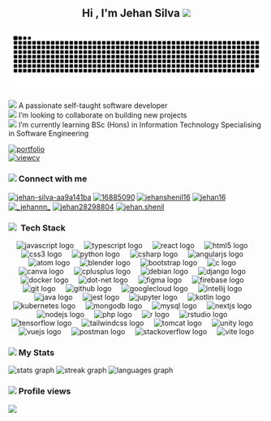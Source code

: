 <h2 align="center">Hi , I'm Jehan Silva <img src="https://media.giphy.com/media/hvRJCLFzcasrR4ia7z/giphy.gif" width="35"></h2>

###

<img src="https://raw.githubusercontent.com/IT21804342/IT21804342/output/snake.svg" alt="Snake animation" />

###

<p align="left">
<img src="https://media.giphy.com/media/v1.Y2lkPTc5MGI3NjExOGlub3k2N3c3NXM1cnV6NGhydHo4aWRubHlrdXR1anFtejZhcmhyeSZlcD12MV9zdGlja2Vyc19zZWFyY2gmY3Q9cw/XHAv3GveJMXMXSumkO/giphy.gif" width="20"> A passionate self-taught software developer<br>
<img src="https://media.giphy.com/media/v1.Y2lkPTc5MGI3NjExYmswb3F0NGZlNWlsa2hheG91d3ZueWRua3FzeXp3c2tpdWY1aWMwaiZlcD12MV9zdGlja2Vyc19zZWFyY2gmY3Q9cw/23D8NR89IoZUC9jgsO/giphy.gif" width="20"> I’m looking to collaborate on building new projects<br>
<img src="https://media.giphy.com/media/v1.Y2lkPTc5MGI3NjExZGl2ZnJvazNlanRzemlxeTZwNTZxa2JjanVtNDJ2OXdhdnpvNWJjNCZlcD12MV9zdGlja2Vyc19zZWFyY2gmY3Q9cw/1etn2BmiW0nOgoZHTL/giphy.gif" width="20"> I’m currently learning BSc (Hons) in Information Technology Specialising in Software Engineering<br>
</p>

[![portfolio](https://img.shields.io/badge/my_portfolio-000?style=for-the-badge&logo=ko-fi&logoColor=white)](https://jehan-silva-portfolio.vercel.app/)  
[![viewcv](https://img.shields.io/badge/view_my_cv-000?style=for-the-badge&logo=Trello&logoColor=white)](https://www.canva.com/design/DAEecAsU64I/JOpXxNLyGsdzMH2F4tryrA/view?utm_content=DAEecAsU64I&utm_campaign=designshare&utm_medium=link&utm_source=editor)

### <img src="https://media.giphy.com/media/v1.Y2lkPTc5MGI3NjExZTB3NzRhOGp3MHY3bDY4em1naG1paGozMzI3MGNqbHp1d3pwd2RsZSZlcD12MV9zdGlja2Vyc19zZWFyY2gmY3Q9cw/yN4psF1lMgoaePuOyF/giphy.gif" width="35"> Connect with me

<p align="left">
<a href="https://linkedin.com/in/jehan-silva-aa9a141ba" target="blank"><img align="center" src="https://raw.githubusercontent.com/rahuldkjain/github-profile-readme-generator/master/src/images/icons/Social/linked-in-alt.svg" alt="jehan-silva-aa9a141ba" height="30" width="40" /></a>
<a href="https://stackoverflow.com/users/16885090" target="blank"><img align="center" src="https://raw.githubusercontent.com/rahuldkjain/github-profile-readme-generator/master/src/images/icons/Social/stack-overflow.svg" alt="16885090" height="30" width="40" /></a>
<a href="https://www.hackerrank.com/jehanshenil16" target="blank"><img align="center" src="https://raw.githubusercontent.com/rahuldkjain/github-profile-readme-generator/master/src/images/icons/Social/hackerrank.svg" alt="jehanshenil16" height="30" width="40" /></a>
<a href="https://codepen.io/jehan16" target="blank"><img align="center" src="https://raw.githubusercontent.com/rahuldkjain/github-profile-readme-generator/master/src/images/icons/Social/codepen.svg" alt="jehan16" height="30" width="40" /></a>
<a href="https://instagram.com/_jehannn_" target="blank"><img align="center" src="https://raw.githubusercontent.com/rahuldkjain/github-profile-readme-generator/master/src/images/icons/Social/instagram.svg" alt="_jehannn_" height="30" width="40" /></a>
<a href="https://twitter.com/jehan28298804" target="blank"><img align="center" src="https://raw.githubusercontent.com/rahuldkjain/github-profile-readme-generator/master/src/images/icons/Social/twitter.svg" alt="jehan28298804" height="30" width="40" /></a>
<a href="https://fb.com/jehan.shenil" target="blank"><img align="center" src="https://raw.githubusercontent.com/rahuldkjain/github-profile-readme-generator/master/src/images/icons/Social/facebook.svg" alt="jehan.shenil" height="30" width="40" /></a>
</p>

### <img src="https://media2.giphy.com/media/QssGEmpkyEOhBCb7e1/giphy.gif?cid=ecf05e47a0n3gi1bfqntqmob8g9aid1oyj2wr3ds3mg700bl&rid=giphy.gif" width ="25"> &nbsp;Tech Stack

<div align="center">
  <img src="https://cdn.jsdelivr.net/gh/devicons/devicon/icons/javascript/javascript-original.svg" height="30" alt="javascript logo"  />
  <img width="12" />
  <img src="https://cdn.jsdelivr.net/gh/devicons/devicon/icons/typescript/typescript-original.svg" height="30" alt="typescript logo"  />
  <img width="12" />
  <img src="https://cdn.jsdelivr.net/gh/devicons/devicon/icons/react/react-original.svg" height="30" alt="react logo"  />
  <img width="12" />
  <img src="https://cdn.jsdelivr.net/gh/devicons/devicon/icons/html5/html5-original.svg" height="30" alt="html5 logo"  />
  <img width="12" />
  <img src="https://cdn.jsdelivr.net/gh/devicons/devicon/icons/css3/css3-original.svg" height="30" alt="css3 logo"  />
  <img width="12" />
  <img src="https://cdn.jsdelivr.net/gh/devicons/devicon/icons/python/python-original.svg" height="30" alt="python logo"  />
  <img width="12" />
  <img src="https://cdn.jsdelivr.net/gh/devicons/devicon/icons/csharp/csharp-original.svg" height="30" alt="csharp logo"  />
  <img width="12" />
  <img src="https://cdn.jsdelivr.net/gh/devicons/devicon/icons/angularjs/angularjs-original.svg" height="30" alt="angularjs logo"  />
  <img width="12" />
  <img src="https://skillicons.dev/icons?i=atom" height="30" alt="atom logo"  />
  <img width="12" />
  <img src="https://cdn.jsdelivr.net/gh/devicons/devicon/icons/blender/blender-original.svg" height="30" alt="blender logo"  />
  <img width="12" />
  <img src="https://cdn.jsdelivr.net/gh/devicons/devicon/icons/bootstrap/bootstrap-original.svg" height="30" alt="bootstrap logo"  />
  <img width="12" />
  <img src="https://cdn.jsdelivr.net/gh/devicons/devicon/icons/c/c-original.svg" height="30" alt="c logo"  />
  <img width="12" />
  <img src="https://cdn.jsdelivr.net/gh/devicons/devicon/icons/canva/canva-original.svg" height="30" alt="canva logo"  />
  <img width="12" />
  <img src="https://cdn.jsdelivr.net/gh/devicons/devicon/icons/cplusplus/cplusplus-original.svg" height="30" alt="cplusplus logo"  />
  <img width="12" />
  <img src="https://cdn.jsdelivr.net/gh/devicons/devicon/icons/debian/debian-original.svg" height="30" alt="debian logo"  />
  <img width="12" />
  <img src="https://cdn.jsdelivr.net/gh/devicons/devicon/icons/django/django-plain.svg" height="30" alt="django logo"  />
  <img width="12" />
  <img src="https://cdn.simpleicons.org/docker/2496ED" height="30" alt="docker logo"  />
  <img width="12" />
  <img src="https://cdn.jsdelivr.net/gh/devicons/devicon/icons/dot-net/dot-net-original.svg" height="30" alt="dot-net logo"  />
  <img width="12" />
  <img src="https://cdn.jsdelivr.net/gh/devicons/devicon/icons/figma/figma-original.svg" height="30" alt="figma logo"  />
  <img width="12" />
  <img src="https://cdn.jsdelivr.net/gh/devicons/devicon/icons/firebase/firebase-plain.svg" height="30" alt="firebase logo"  />
  <img width="12" />
  <img src="https://cdn.jsdelivr.net/gh/devicons/devicon/icons/git/git-original.svg" height="30" alt="git logo"  />
  <img width="12" />
  <img src="https://cdn.jsdelivr.net/gh/devicons/devicon/icons/github/github-original.svg" height="30" alt="github logo"  />
  <img width="12" />
  <img src="https://cdn.jsdelivr.net/gh/devicons/devicon/icons/googlecloud/googlecloud-original.svg" height="30" alt="googlecloud logo"  />
  <img width="12" />
  <img src="https://cdn.jsdelivr.net/gh/devicons/devicon/icons/intellij/intellij-original.svg" height="30" alt="intellij logo"  />
  <img width="12" />
  <img src="https://cdn.jsdelivr.net/gh/devicons/devicon/icons/java/java-original.svg" height="30" alt="java logo"  />
  <img width="12" />
  <img src="https://cdn.jsdelivr.net/gh/devicons/devicon/icons/jest/jest-plain.svg" height="30" alt="jest logo"  />
  <img width="12" />
  <img src="https://cdn.jsdelivr.net/gh/devicons/devicon/icons/jupyter/jupyter-original.svg" height="30" alt="jupyter logo"  />
  <img width="12" />
  <img src="https://cdn.jsdelivr.net/gh/devicons/devicon/icons/kotlin/kotlin-original.svg" height="30" alt="kotlin logo"  />
  <img width="12" />
  <img src="https://cdn.jsdelivr.net/gh/devicons/devicon/icons/kubernetes/kubernetes-plain.svg" height="30" alt="kubernetes logo"  />
  <img width="12" />
  <img src="https://cdn.jsdelivr.net/gh/devicons/devicon/icons/mongodb/mongodb-original.svg" height="30" alt="mongodb logo"  />
  <img width="12" />
  <img src="https://cdn.jsdelivr.net/gh/devicons/devicon/icons/mysql/mysql-original.svg" height="30" alt="mysql logo"  />
  <img width="12" />
  <img src="https://cdn.jsdelivr.net/gh/devicons/devicon/icons/nextjs/nextjs-original.svg" height="30" alt="nextjs logo"  />
  <img width="12" />
  <img src="https://cdn.jsdelivr.net/gh/devicons/devicon/icons/nodejs/nodejs-original.svg" height="30" alt="nodejs logo"  />
  <img width="12" />
  <img src="https://cdn.jsdelivr.net/gh/devicons/devicon/icons/php/php-original.svg" height="30" alt="php logo"  />
  <img width="12" />
  <img src="https://cdn.jsdelivr.net/gh/devicons/devicon/icons/r/r-original.svg" height="30" alt="r logo"  />
  <img width="12" />
  <img src="https://cdn.jsdelivr.net/gh/devicons/devicon/icons/rstudio/rstudio-original.svg" height="30" alt="rstudio logo"  />
  <img width="12" />
  <img src="https://cdn.jsdelivr.net/gh/devicons/devicon/icons/tensorflow/tensorflow-original.svg" height="30" alt="tensorflow logo"  />
  <img width="12" />
  <img src="https://cdn.simpleicons.org/tailwindcss/06B6D4" height="30" alt="tailwindcss logo"  />
  <img width="12" />
  <img src="https://cdn.jsdelivr.net/gh/devicons/devicon/icons/tomcat/tomcat-original.svg" height="30" alt="tomcat logo"  />
  <img width="12" />
  <img src="https://cdn.jsdelivr.net/gh/devicons/devicon/icons/unity/unity-original.svg" height="30" alt="unity logo"  />
  <img width="12" />
  <img src="https://cdn.simpleicons.org/vuedotjs/4FC08D" height="30" alt="vuejs logo"  />
  <img width="12" />
  <img src="https://skillicons.dev/icons?i=postman" height="30" alt="postman logo"  />
  <img width="12" />
  <img src="https://cdn.simpleicons.org/stackoverflow/F58025" height="30" alt="stackoverflow logo"  />
  <img width="12" />
  <img src="https://skillicons.dev/icons?i=vite" height="30" alt="vite logo"  />
</div>

### <img src="https://media.giphy.com/media/v1.Y2lkPTc5MGI3NjExaXM0NXBuejRsZmxjN2gydzUzdTNicDg4bnB3dWhreWw3dDR4bWI5eiZlcD12MV9zdGlja2Vyc19zZWFyY2gmY3Q9cw/ewh4ipgPw1bBVj4HI5/giphy.gif" width="35"> My Stats

<div align="left">
  <img src="https://github-readme-stats.vercel.app/api?username=IT21804342&hide_title=false&hide_rank=false&show_icons=true&include_all_commits=true&count_private=true&disable_animations=false&theme=dark&locale=en&hide_border=true" height="150" alt="stats graph"  />
  <img src="https://streak-stats.demolab.com?user=IT21804342&locale=en&mode=daily&theme=dark&hide_border=true&border_radius=5" height="150" alt="streak graph"  />
  <img src="https://github-readme-stats.vercel.app/api/top-langs?username=IT21804342&locale=en&hide_title=false&layout=compact&card_width=320&langs_count=5&theme=dark&hide_border=true" height="150" alt="languages graph"  />
</div>

###

### <img src="https://media.giphy.com/media/GByPm7TUS6NrQkDagZ/giphy.gif?cid=790b7611ez96a6o6w43l0f6lijnmswe2lfetozfhk0pguo1e&ep=v1_stickers_search&rid=giphy.gif&ct=s" width="35"> Profile views

<div align="left">
  <img src="https://profile-counter.glitch.me/JehanSilva/count.svg?"  />
</div>

###
